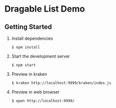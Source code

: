 # Dragable List Demo

## Getting Started

1. Install dependencies
    ```shell
    $ npm install
    ```

2. Start the development server
    ```shell
    $ npm start
    ```

3. Preview in kraken
    ```shell
    $ kraken http://localhost:9999/kraken/index.js
    ```

4. Preview in web browser
    ```shell
    $ open http://localhost:9999/
    ```